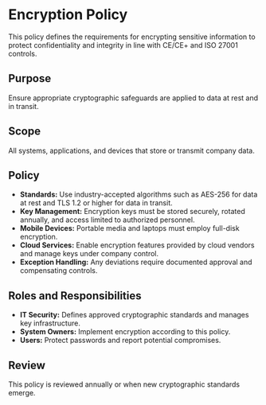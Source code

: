 # Encryption Policy

This policy defines the requirements for encrypting sensitive information to protect confidentiality and integrity in line with CE/CE+ and ISO 27001 controls.

## Purpose
Ensure appropriate cryptographic safeguards are applied to data at rest and in transit.

## Scope
All systems, applications, and devices that store or transmit company data.

## Policy
- **Standards:** Use industry-accepted algorithms such as AES-256 for data at rest and TLS 1.2 or higher for data in transit.
- **Key Management:** Encryption keys must be stored securely, rotated annually, and access limited to authorized personnel.
- **Mobile Devices:** Portable media and laptops must employ full-disk encryption.
- **Cloud Services:** Enable encryption features provided by cloud vendors and manage keys under company control.
- **Exception Handling:** Any deviations require documented approval and compensating controls.

## Roles and Responsibilities
- **IT Security:** Defines approved cryptographic standards and manages key infrastructure.
- **System Owners:** Implement encryption according to this policy.
- **Users:** Protect passwords and report potential compromises.

## Review
This policy is reviewed annually or when new cryptographic standards emerge.
